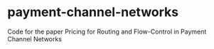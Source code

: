 # payment-channel-networks
Code for the paper Pricing for Routing and Flow-Control in Payment Channel Networks
